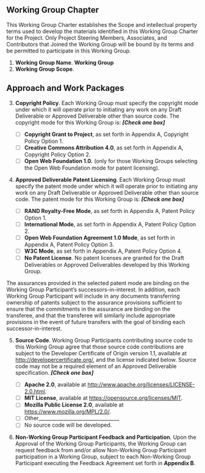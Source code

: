 ## <WG Name> Working Group Chapter

This Working Group Charter establishes the Scope and intellectual property terms used to develop the materials identified 
in this Working Group Charter for the Project. Only Project Steering Members, Associates, and Contributors that Joined the 
Working Group will be bound by its terms and be permitted to participate in this Working Group.

1. **Working Group Name**. **Working Group**
2. **Working Group Scope**. <scope>



## Approach and Work Packages
<description>

3. **Copyright Policy**. Each Working Group must specify the copyright mode under which it will operate prior to 
initiating any work on any Draft Deliverable or Approved Deliverable other than source code. The copyright mode for 
this Working Group is: _**[Check one box]**_

     - [ ] **Copyright Grant to Project**, as set forth in Appendix A, Copyright Policy Option 1.
     - [ ] **Creative Commons Attribution 4.0**, as set forth in Appendix A, Copyright Policy Option 2.
     - [ ] **Open Web Foundation 1.0.** (only for those Working Groups selecting the Open Web Foundation mode for patent 
     licensing).
     
4. **Approved Deliverable Patent Licensing**. Each Working Group must specify the patent mode under which it will operate prior to initiating any work on any Draft Deliverable or Approved Deliverable other than source code. The patent mode for this Working Group is: _**[Check one box]**_

     - [ ] **RAND Royalty-Free Mode**, as set forth in Appendix A, Patent Policy Option 1.
     - [ ] **International Mode**, as set forth in Appendix A, Patent Policy Option 2.
     - [ ] **Open Web Foundation Agreement 1.0 Mode**, as set forth in Appendix A, Patent Policy Option 3.
     - [ ] **W3C Mode**, as set forth in Appendix A, Patent Policy Option 4.
     - [ ] **No Patent License**. No patent licenses are granted for the Draft Deliverables or Approved Deliverables 
     developed by this Working Group.

The assurances provided in the selected patent mode are binding on the Working Group Participant’s successors-in-interest. 
In addition, each Working Group Participant will include in any documents transferring ownership of patents subject to 
the assurance provisions sufficient to ensure that the commitments in the assurance are binding on the transferee, 
and that the transferee will similarly include appropriate provisions in the event of future transfers with the goal of 
binding each successor-in-interest.

5. **Source Code**. Working Group Participants contributing source code to this Working Group agree that those source 
code contributions are subject to the Developer Certificate of Origin version 1.1, available at 
http://developercertificate.org/, and the license indicated below. Source code may not be a required element of an 
Approved Deliverable specification. _**[Check one box]**_

     - [ ] **Apache 2.0**, available at http://www.apache.org/licenses/LICENSE-2.0.html. 
     - [ ] **MIT License**, available at https://opensource.org/licenses/MIT.
     - [ ] **Mozilla Public License 2.0**, available at https://www.mozilla.org/MPL/2.0/. 
     - [ ] Other_________________________________
     - [ ] No source code will be developed.

6. **Non-Working Group Participant Feedback and Participation**. Upon the Approval of the Working Group Participants, 
the Working Group can request feedback from and/or allow Non-Working Group Participant participation in a Working Group, 
subject to each Non-Working Group Participant executing the Feedback Agreement set forth in **Appendix B**.
